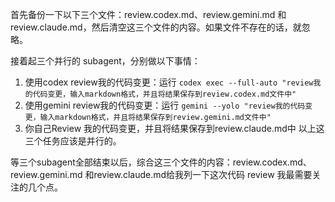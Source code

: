 首先备份一下以下三个文件：review.codex.md、review.gemini.md 和 review.claude.md，然后清空这三个文件的内容。如果文件不存在的话，就忽略。

接着起三个并行的 subagent，分别做以下事情：

1. 使用codex review我的代码变更：运行 `codex exec --full-auto "review我的代码变更，输入markdown格式，并且将结果保存到review.codex.md文件中"`
2. 使用gemini review我的代码变更：运行 `gemini --yolo "review我的代码变更，输入markdown格式，并且将结果保存到review.gemini.md文件中"`
3. 你自己Review 我的代码变更，并且将结果保存到review.claude.md中
以上这三个任务应该是并行的。

等三个subagent全部结束以后，综合这三个文件的内容：review.codex.md、review.gemini.md 和review.claude.md给我列一下这次代码 review 我最需要关注的几个点。
